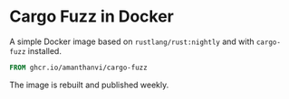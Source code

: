 # Cargo Fuzz in Docker

A simple Docker image based on `rustlang/rust:nightly` and with `cargo-fuzz` installed.

```dockerfile
FROM ghcr.io/amanthanvi/cargo-fuzz
```

The image is rebuilt and published weekly.

